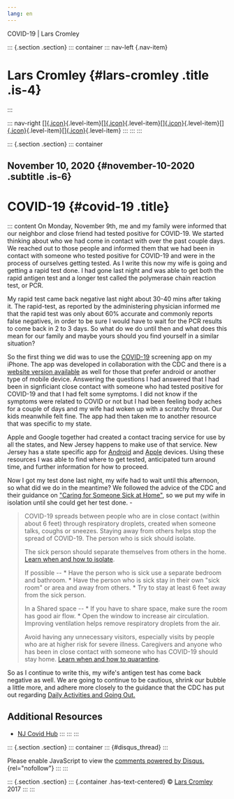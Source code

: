 ```yaml
---
lang: en
---
```


COVID-19 \| Lars Cromley

::: {.section .section}
::: container
::: nav-left
[](https://cromleylabs.com){.nav-item}

# Lars Cromley {#lars-cromley .title .is-4}
:::

::: nav-right
[[]{.icon}](/about){.level-item}[[]{.icon}](/disclaimer){.level-item}[[]{.icon}](https://github.com/callmeradical){.level-item}[[]{.icon}](https://twitter.com/callmeradical){.level-item}[[]{.icon}](/index.xml){.level-item}
:::
:::
:::

::: {.section .section}
::: container
## November 10, 2020 {#november-10-2020 .subtitle .is-6}

# COVID-19 {#covid-19 .title}

::: content
On Monday, November 9th, me and my family were informed that our
neighbor and close friend had tested positive for COVID-19. We started
thinking about who we had come in contact with over the past couple
days. We reached out to those people and informed them that we had been
in contact with someone who tested positive for COVID-19 and were in the
process of ourselves getting tested. As I write this now my wife is
going and getting a rapid test done. I had gone last night and was able
to get both the rapid antigen test and a longer test called the
polymerase chain reaction test, or PCR.

My rapid test came back negative last night about 30-40 mins after
taking it. The rapid-test, as reported by the administering physician
informed me that the rapid test was only about 60% accurate and commonly
reports false negatives, in order to be sure I would have to wait for
the PCR results to come back in 2 to 3 days. So what do we do until then
and what does this mean for our family and maybe yours should you find
yourself in a similar situation?

So the first thing we did was to use the
[COVID-19](https://www.cdc.gov/media/releases/2020/s0327-statement-covid-19-apple-app.html)
screening app on my iPhone. The app was developed in collaboration with
the CDC and there is a [website version
available](https://covid19.apple.com/screening) as well for those that
prefer android or another type of mobile device. Answering the questions
I had answered that I had been in signficiant close contact with someone
who had tested positive for COVID-19 and that I had felt some symptoms.
I did not know if the symptoms were related to COVID or not but I had
been feeling body aches for a couple of days and my wife had woken up
with a scratchy throat. Our kids meanwhile felt fine. The app had then
taken me to another resource that was specific to my state.

Apple and Google together had created a contact tracing service for use
by all the states, and New Jersey happens to make use of that service.
New Jersey has a state specific app for
[Android](https://play.google.com/store/apps/details?id=com.nj.gov.covidalert)
and [Apple](https://apps.apple.com/us/app/covid-alert-nj/id1529622525)
devices. Using these resources I was able to find where to get tested,
anticipated turn around time, and further information for how to
proceed.

Now I got my test done last night, my wife had to wait until this
afternoon, so what did we do in the meantime? We followed the advice of
the CDC and their guidance on ["Caring for Someone Sick at
Home"](https://www.cdc.gov/coronavirus/2019-ncov/if-you-are-sick/care-for-someone.html),
so we put my wife in isolation until she could get her test done. -

> COVID-19 spreads between people who are in close contact (within about
> 6 feet) through respiratory droplets, created when someone talks,
> coughs or sneezes. Staying away from others helps stop the spread of
> COVID-19. The person who is sick should isolate.
>
> The sick person should separate themselves from others in the home.
> [Learn when and how to
> isolate](https://www.cdc.gov/coronavirus/2019-ncov/if-you-are-sick/isolation.html).
>
> If possible -- \* Have the person who is sick use a separate bedroom
> and bathroom. \* Have the person who is sick stay in their own "sick
> room" or area and away from others. \* Try to stay at least 6 feet
> away from the sick person.
>
> In a Shared space -- \* If you have to share space, make sure the room
> has good air flow. \* Open the window to increase air circulation.
> Improving ventilation helps remove respiratory droplets from the air.
>
> Avoid having any unnecessary visitors, especially visits by people who
> are at higher risk for severe illness. Caregivers and anyone who has
> been in close contact with someone who has COVID-19 should stay home.
> [Learn when and how to
> quarantine](https://www.cdc.gov/coronavirus/2019-ncov/if-you-are-sick/quarantine.html).

So as I continue to write this, my wife's antigen test has come back
negative as well. We are going to continue to be cautious, shrink our
bubble a little more, and adhere more closely to the guidance that the
CDC has put out regarding [Daily Activities and Going
Out.](https://www.cdc.gov/coronavirus/2019-ncov/daily-life-coping/going-out.html)

## Additional Resources

-   [NJ Covid Hub](https://covid19.nj.gov)
:::
:::
:::

::: {.section .section}
::: container
::: {#disqus_thread}
:::

Please enable JavaScript to view the [comments powered by
Disqus.](https://disqus.com/?ref_noscript){rel="nofollow"}
:::
:::

::: {.section .section}
::: {.container .has-text-centered}
© [Lars Cromley](https://github.com/callmeradical) 2017
:::
:::
